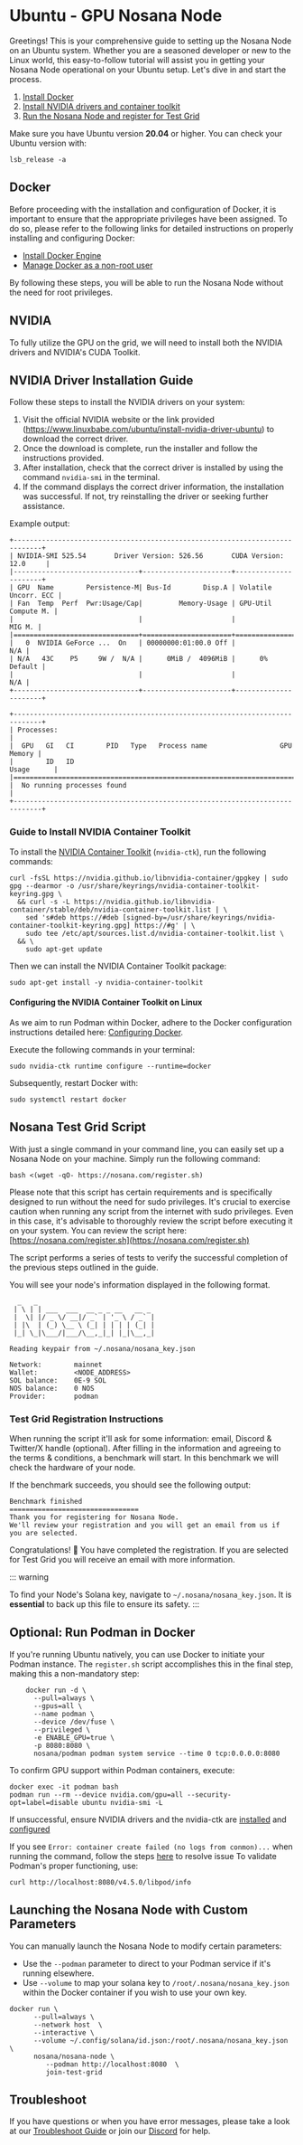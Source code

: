 # Ubuntu - GPU Nosana Node

Greetings! This is your comprehensive guide to setting up the Nosana Node on an Ubuntu system. Whether you are a seasoned developer or new to the Linux world, this easy-to-follow tutorial will assist you in getting your Nosana Node operational on your Ubuntu setup. Let's dive in and start the process.

1. [Install Docker](#docker)
2. [Install NVIDIA drivers and container toolkit](#nvidia)
3. [Run the Nosana Node and register for Test Grid](#nosana-test-grid-script)

Make sure you have Ubuntu version **20.04** or higher. You can check your Ubuntu version with:

```sh:no-line-numbers
lsb_release -a
```

## Docker

Before proceeding with the installation and configuration of Docker, it is important to ensure that the appropriate privileges have been assigned. To do so, please refer to the following links for detailed instructions on properly installing and configuring Docker:

- [Install Docker Engine](https://www.digitalocean.com/community/tutorials/how-to-install-and-use-docker-on-ubuntu-22-04)
- [Manage Docker as a non-root user](https://docs.docker.com/engine/install/linux-postinstall/#manage-docker-as-a-non-root-user)

By following these steps, you will be able to run the Nosana Node without the need for root privileges.

## NVIDIA

To fully utilize the GPU on the grid, we will need to install both the NVIDIA drivers and NVIDIA's CUDA Toolkit.

## NVIDIA Driver Installation Guide

Follow these steps to install the NVIDIA drivers on your system:

1. Visit the official NVIDIA website or the link provided (https://www.linuxbabe.com/ubuntu/install-nvidia-driver-ubuntu) to download the correct driver.
2. Once the download is complete, run the installer and follow the instructions provided.
3. After installation, check that the correct driver is installed by using the command `nvidia-smi` in the terminal.
4. If the command displays the correct driver information, the installation was successful. If not, try reinstalling the driver or seeking further assistance.

Example output:

```
+-----------------------------------------------------------------------------+
| NVIDIA-SMI 525.54       Driver Version: 526.56       CUDA Version: 12.0     |
|-------------------------------+----------------------+----------------------+
| GPU  Name        Persistence-M| Bus-Id        Disp.A | Volatile Uncorr. ECC |
| Fan  Temp  Perf  Pwr:Usage/Cap|         Memory-Usage | GPU-Util  Compute M. |
|                               |                      |               MIG M. |
|===============================+======================+======================|
|   0  NVIDIA GeForce ...  On   | 00000000:01:00.0 Off |                  N/A |
| N/A   43C    P5     9W /  N/A |      0MiB /  4096MiB |      0%      Default |
|                               |                      |                  N/A |
+-------------------------------+----------------------+----------------------+

+-----------------------------------------------------------------------------+
| Processes:                                                                  |
|  GPU   GI   CI        PID   Type   Process name                  GPU Memory |
|        ID   ID                                                   Usage      |
|=============================================================================|
|  No running processes found                                                 |
+-----------------------------------------------------------------------------+
```

### Guide to Install NVIDIA Container Toolkit

To install the [NVIDIA Container Toolkit](https://docs.nvidia.com/datacenter/cloud-native/container-toolkit/latest/install-guide.html) (`nvidia-ctk`), run the following commands: 
```sh:no-line-numbers
curl -fsSL https://nvidia.github.io/libnvidia-container/gpgkey | sudo gpg --dearmor -o /usr/share/keyrings/nvidia-container-toolkit-keyring.gpg \
  && curl -s -L https://nvidia.github.io/libnvidia-container/stable/deb/nvidia-container-toolkit.list | \
    sed 's#deb https://#deb [signed-by=/usr/share/keyrings/nvidia-container-toolkit-keyring.gpg] https://#g' | \
    sudo tee /etc/apt/sources.list.d/nvidia-container-toolkit.list \
  && \
    sudo apt-get update
```
Then we can install the NVIDIA Container Toolkit package:
```sh:no-line-numbers
sudo apt-get install -y nvidia-container-toolkit
```

#### Configuring the NVIDIA Container Toolkit on Linux

As we aim to run Podman within Docker, adhere to the Docker configuration instructions detailed here: [Configuring Docker](https://docs.nvidia.com/datacenter/cloud-native/container-toolkit/latest/install-guide.html#configuring-docker).

Execute the following commands in your terminal:

```sh:no-line-numbers
sudo nvidia-ctk runtime configure --runtime=docker
```

Subsequently, restart Docker with:

```sh:no-line-numbers
sudo systemctl restart docker
```

## Nosana Test Grid Script

With just a single command in your command line, you can easily set up a Nosana Node on your machine. Simply run the following command:

```sh:no-line-numbers
bash <(wget -qO- https://nosana.com/register.sh)
```

Please note that this script has certain requirements and is specifically designed to run without the need for sudo privileges. It's crucial to exercise caution when running any script from the internet with sudo privileges. Even in this case, it's advisable to thoroughly review the script before executing it on your system. You can review the script here: [https://nosana.com/register.sh](https://nosana.com/register.sh)

The script performs a series of tests to verify the successful completion of the previous steps outlined in the guide.

You will see your node's information displayed in the following format.

```
  _   _                             
 | \ | | ___  ___  __ _ _ __   __ _ 
 |  \| |/ _ \/ __|/ _` | '_ \ / _` |
 | |\  | (_) \__ \ (_| | | | | (_| |      
 |_| \_|\___/|___/\__,_|_| |_|\__,_|
                                    
Reading keypair from ~/.nosana/nosana_key.json

Network:	    mainnet
Wallet:		    <NODE_ADDRESS>
SOL balance:	0E-9 SOL
NOS balance:	0 NOS
Provider:	    podman
```


### Test Grid Registration Instructions

When running the script it'll ask for some information: email, Discord & Twitter/X handle (optional). After filling in the information and agreeing to the terms & conditions, a benchmark will start. In this benchmark we will check the hardware of your node. 

If the benchmark succeeds, you should see the following output:

```
Benchmark finished
================================
Thank you for registering for Nosana Node. 
We'll review your registration and you will get an email from us if you are selected.
```

Congratulations! :tada: You have completed the registration. If you are selected for Test Grid you will receive an email with more information.

::: warning

To find your Node's Solana key, navigate to `~/.nosana/nosana_key.json`. It is **essential** to back up this file to ensure its safety.
:::

## Optional: Run Podman in Docker

If you're running Ubuntu natively, you can use Docker to initiate your Podman instance. The `register.sh` script accomplishes this in the final step, making this a non-mandatory step:

```sh:no-line-numbers
    docker run -d \
      --pull=always \
      --gpus=all \
      --name podman \
      --device /dev/fuse \
      --privileged \
      -e ENABLE_GPU=true \
      -p 8080:8080 \
      nosana/podman podman system service --time 0 tcp:0.0.0.0:8080
```

To confirm GPU support within Podman containers, execute:

```
docker exec -it podman bash
podman run --rm --device nvidia.com/gpu=all --security-opt=label=disable ubuntu nvidia-smi -L
```

If unsuccessful, ensure NVIDIA drivers and the nvidia-ctk are [installed](https://docs.nvidia.com/datacenter/cloud-native/container-toolkit/latest/install-guide.html) and [configured](https://docs.nvidia.com/datacenter/cloud-native/container-toolkit/latest/install-guide.html#configuring-docker)

If you see `Error: container create failed (no logs from conmon)...` when running the command, follow the steps [here](/nodes/troubleshoot.html#podman) to resolve issue
To validate Podman's proper functioning, use:

```sh:no-line-numbers
curl http://localhost:8080/v4.5.0/libpod/info
```

## Launching the Nosana Node with Custom Parameters

You can manually launch the Nosana Node to modify certain parameters:
* Use the `--podman` parameter to direct to your Podman service if it's running elsewhere.
* Use `--volume` to map your solana key to `/root/.nosana/nosana_key.json` within the Docker container if you wish to use your own key.

```sh:no-line-numbers
docker run \
      --pull=always \
      --network host  \
      --interactive \
      --volume ~/.config/solana/id.json:/root/.nosana/nosana_key.json \
      nosana/nosana-node \
         --podman http://localhost:8080  \
         join-test-grid
```

## Troubleshoot
If you have questions or when you have error messages, please take a look at our [Troubleshoot Guide](/nodes/troubleshoot) or join our [Discord](https://discord.gg/nosana-ai) for help.
